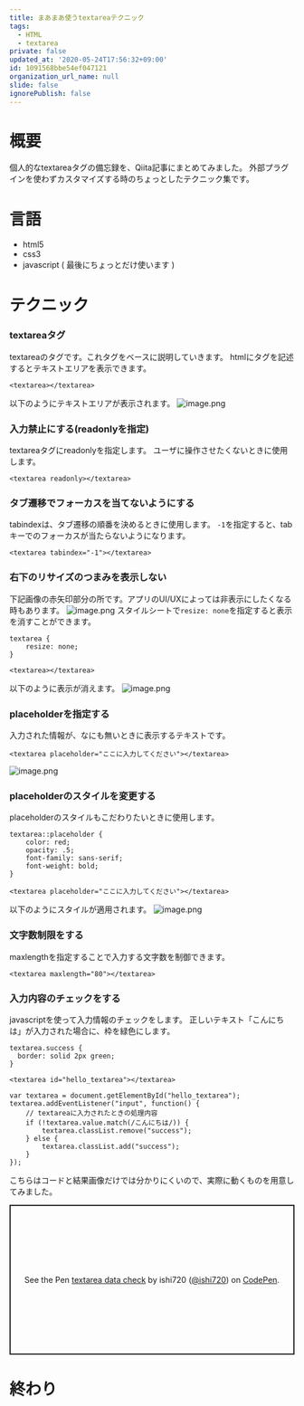```yaml
---
title: まあまあ使うtextareaテクニック
tags:
  - HTML
  - textarea
private: false
updated_at: '2020-05-24T17:56:32+09:00'
id: 1091568bbe54ef047121
organization_url_name: null
slide: false
ignorePublish: false
---
```

# 概要

個人的なtextareaタグの備忘録を、Qiita記事にまとめてみました。
外部プラグインを使わずカスタマイズする時のちょっとしたテクニック集です。

# 言語

- html5
- css3
- javascript ( 最後にちょっとだけ使います )

# テクニック

### textareaタグ

textareaのタグです。これタグをベースに説明していきます。
htmlにタグを記述するとテキストエリアを表示できます。

```html:html
<textarea></textarea>
```

以下のようにテキストエリアが表示されます。
![image.png](https://qiita-image-store.s3.ap-northeast-1.amazonaws.com/0/473097/7751b28e-8f7b-3d74-1b0b-66d143058360.png)


### 入力禁止にする(readonlyを指定)

textareaタグにreadonlyを指定します。
ユーザに操作させたくないときに使用します。

```html:html
<textarea readonly></textarea>
```

### タブ遷移でフォーカスを当てないようにする

tabindexは、タブ遷移の順番を決めるときに使用します。
`-1`を指定すると、tabキーでのフォーカスが当たらないようになります。

```html:html
<textarea tabindex="-1"></textarea>
```

### 右下のリサイズのつまみを表示しない

下記画像の赤矢印部分の所です。アプリのUI/UXによっては非表示にしたくなる時もあります。
![image.png](https://qiita-image-store.s3.ap-northeast-1.amazonaws.com/0/473097/2e295b2b-6b55-d3e6-25b1-a6fe1f9112a4.png)
スタイルシートで`resize: none`を指定すると表示を消すことができます。

```css:css
textarea {
    resize: none;
}
```

```html:html
<textarea></textarea>
```

以下のように表示が消えます。
![image.png](https://qiita-image-store.s3.ap-northeast-1.amazonaws.com/0/473097/a8862117-cab0-91dc-fe4a-6514156021c8.png)

### placeholderを指定する

入力された情報が、なにも無いときに表示するテキストです。

```html:html
<textarea placeholder="ここに入力してください"></textarea>
```

![image.png](https://qiita-image-store.s3.ap-northeast-1.amazonaws.com/0/473097/346599bc-c218-f375-847c-6b07413a3631.png)

### placeholderのスタイルを変更する

placeholderのスタイルもこだわりたいときに使用します。

```css:css
textarea::placeholder {
    color: red;
    opacity: .5;
    font-family: sans-serif;
    font-weight: bold;
}
```
```html:html
<textarea placeholder="ここに入力してください"></textarea>
```

以下のようにスタイルが適用されます。
![image.png](https://qiita-image-store.s3.ap-northeast-1.amazonaws.com/0/473097/7ac14904-99fa-da68-8d38-2c38b1106df7.png)


### 文字数制限をする

maxlengthを指定することで入力する文字数を制御できます。

```html:html
<textarea maxlength="80"></textarea>
```

### 入力内容のチェックをする

javascriptを使って入力情報のチェックをします。
正しいテキスト「こんにちは」が入力された場合に、枠を緑色にします。

```scss:css
textarea.success {
  border: solid 2px green;
}
```

```html:html
<textarea id="hello_textarea"></textarea>
```

```javascript:javascript
var textarea = document.getElementById("hello_textarea");
textarea.addEventListener("input", function() {
    // textareaに入力されたときの処理内容
    if (!textarea.value.match(/こんにちは/)) {
        textarea.classList.remove("success");
    } else {
        textarea.classList.add("success");        
    }
});
```

こちらはコードと結果画像だけでは分かりにくいので、実際に動くものを用意してみました。


<p class="codepen" data-height="265" data-theme-id="light" data-default-tab="js,result" data-user="ishi720" data-slug-hash="QWjJyLM" style="height: 265px; box-sizing: border-box; display: flex; align-items: center; justify-content: center; border: 2px solid; margin: 1em 0; padding: 1em;" data-pen-title="textarea data check">
  <span>See the Pen <a href="https://codepen.io/ishi720/pen/QWjJyLM">
  textarea data check</a> by ishi720 (<a href="https://codepen.io/ishi720">@ishi720</a>)
  on <a href="https://codepen.io">CodePen</a>.</span>
</p>
<script async src="https://static.codepen.io/assets/embed/ei.js"></script>

# 終わり
